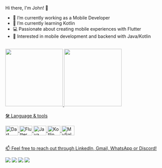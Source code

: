 Hi there, I'm John! 👋

- 🔭 I’m currently working as a Mobile Developer
- 🌱 I’m currently learning Kotlin
- 💻 Passionate about creating mobile experiences with Flutter
- 📱 Interested in mobile development and backend with Java/Kotlin


<div style="display: inline_block"><br>
  <a href = "https://github.com/oJohn1512">
  <img height="180" src="https://github-readme-stats.vercel.app/api?username=oJohn1512&show_icons=true&theme=radical">
  <img height="180" src="https://github-readme-stats.vercel.app/api/top-langs/?username=oJohn1512&show_icons=true&theme=radical">
</div>

<br>
🛠️ Language & tools
<div style="display: inline_block"><br>
  <img align="center" alt="Dart" height="30" width="40" src="https://cdn.jsdelivr.net/gh/devicons/devicon@latest/icons/dart/dart-original.svg">
  <img align="center" alt="Flutter" height="30" width="40" src="https://cdn.jsdelivr.net/gh/devicons/devicon@latest/icons/flutter/flutter-original.svg">
  <img align="center" alt="Java" height="30" width="40" src="https://cdn.jsdelivr.net/gh/devicons/devicon@latest/icons/java/java-original.svg"">
  <img align="center" alt="Kotlin" height="30" width="40" src="https://cdn.jsdelivr.net/gh/devicons/devicon@latest/icons/kotlin/kotlin-original.svg">
  <img align="center" alt="MySql" height="30" width="40" src="https://cdn.jsdelivr.net/gh/devicons/devicon@latest/icons/mysql/mysql-original.svg">
</div>

<br>

📫 Feel free to reach out through LinkedIn, Gmail, WhatsApp or Discord!

<div> 
  <a href="https://www.linkedin.com/in/joaootaviodacosta/" target="_blank"><img src="https://img.shields.io/badge/-LinkedIn-%230077B5?style=for-the-badge&logo=linkedin&logoColor=white" target="_blank"></a> 
  <a href = "mailto:joao.otaviomendonca@gmail.com"><img src="https://img.shields.io/badge/-Gmail-%23333?style=for-the-badge&logo=gmail&logoColor=white" target="_blank"></a>
  <a href="https://wa.me/5585998542886" target="_blank"><img src="https://img.shields.io/badge/WhatsApp-25D366?style=for-the-badge&logo=whatsapp&logoColor=white" target="_blank"></a> 
  <a href="https://discordapp.com/users/691048315890040842" target="_blank"><img src="https://img.shields.io/badge/Discord-7289DA?style=for-the-badge&logo=discord&logoColor=white" target="_blank"></a> 
</div>
